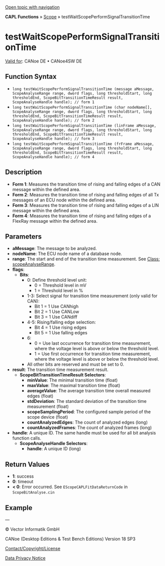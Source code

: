 [Open topic with navigation](../../../../../CANoeDEFamily.htm#Topics/CAPLFunctions/Test/Functions/CAPLfunctionTestWaitScopePerformSignalTransitionTime.md)

**CAPL Functions** » [Scope](../../Scope/CAPLfunctionsScopeOverview.md) » testWaitScopePerformSignalTransitionTime

# testWaitScopePerformSignalTransitionTime

[Valid for](../../../Shared/FeatureAvailability.md): CANoe DE • CANoe4SW DE

## Function Syntax

- `long testWaitScopePerformSignalTransitionTime (message aMessage, ScopeAnalyseRange range, dword flags, long thresholdStart, long thresholdEnd, ScopeBitTransitionTimeResult result, ScopeAnalyseHandle handle); // form 1`
- `long testWaitScopePerformSignalTransitionTime (char nodeName[], ScopeAnalyseRange range, dword flags, long thresholdStart, long thresholdEnd, ScopeBitTransitionTimeResult result, ScopeAnalyseHandle handle); // form 2`
- `long testWaitScopePerformSignalTransitionTime (linFrame aMessage, ScopeAnalyseRange range, dword flags, long thresholdStart, long thresholdEnd, ScopeBitTransitionTimeResult result, ScopeAnalyseHandle handle); // form 3`
- `long testWaitScopePerformSignalTransitionTime (frFrame aMessage, ScopeAnalyseRange range, dword flags, long thresholdStart, long thresholdEnd, ScopeBitTransitionTimeResult result, ScopeAnalyseHandle handle); // form 4`

## Description

- **Form 1**: Measures the transition time of rising and falling edges of a CAN message within the defined area.
- **Form 2**: Measures the transition time of rising and falling edges of all Tx messages of an ECU node within the defined area.
- **Form 3**: Measures the transition time of rising and falling edges of a LIN message within the defined area.
- **Form 4**: Measures the transition time of rising and falling edges of a FlexRay message within the defined area.

## Parameters

- **aMessage**: The message to be analyzed.
- **nodeName**: The ECU node name of a database node.
- **range**: The start and end of the transition time measurement. See [Class: scopeAnalyseRange](../../Scope/Classes/CAPLfunctionScopeAnalyseRange.md).
- **flags**:
  - **Bits**:
    - 0: Define threshold level unit:
      - 0 = Threshold level in mV
      - 1 = Threshold level in %
    - 1-3: Select signal for transition time measurement (only valid for CAN):
      - Bit 1 = 1 Use CANhigh
      - Bit 2 = 1 Use CANLow
      - Bit 3 = 1 Use CANdiff
    - 4-5: Rising/falling edge selection:
      - Bit 4 = 1 Use rising edges
      - Bit 5 = 1 Use falling edges
    - 6: 
      - 0 = Use last occurrence for transition time measurement, where the voltage level is above or below the threshold level.
      - 1 = Use first occurrence for transition time measurement, where the voltage level is above or below the threshold level.
    - All other bits are reserved and must be set to 0.
- **result**: The transition time measurement result.
  - **ScopeBitTransitionTimeResult Selectors**:
    - **minValue**: The minimal transition time (float)
    - **maxValue**: The maximal transition time (float)
    - **averageValue**: The average transition time overall measured edges (float)
    - **stdDeviation**: The standard deviation of the transition time measurement (float)
    - **scopeSamplingPeriod**: The configured sample period of the scope device (float)
    - **countAnalyzedEdges**: The count of analyzed edges (long)
    - **countAnalyzedFrames**: The count of analyzed frames (long)
- **handle**: A unique ID. The same handle must be used for all bit analysis function calls.
  - **ScopeAnalyseHandle Selectors**:
    - **handle**: A unique ID (long)

## Return Values

- **1**: success
- **0**: timeout
- **< 0**: Error occurred. See `EScopeCAPLFitDataReturnCode` in `ScopeBitAnalyse.cin`

## Example

—

© Vector Informatik GmbH

CANoe (Desktop Editions & Test Bench Editions) Version 18 SP3

[Contact/Copyright/License](../../../Shared/ContactCopyrightLicense.md)

[Data Privacy Notice](https://www.vector.com/int/en/company/get-info/privacy-policy/)